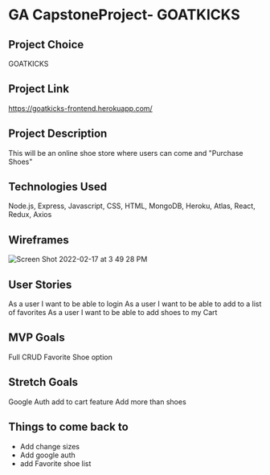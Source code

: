 # GA CapstoneProject- GOATKICKS

## Project Choice
GOATKICKS

## Project Link

https://goatkicks-frontend.herokuapp.com/

## Project Description

This will be an online shoe store where users can come and "Purchase Shoes"


## Technologies Used

Node.js, Express, Javascript, CSS, HTML, MongoDB, Heroku, Atlas, React, Redux, Axios

## Wireframes
![Screen Shot 2022-02-17 at 3 49 28 PM](https://user-images.githubusercontent.com/49251769/154576747-adc98b46-011e-4606-b8cb-8b95b8cfbda8.png)



## User Stories

As a user I want to be able to login
As a user I want to be able to add to a list of favorites
As a user I want to be able to add shoes to my Cart




## MVP Goals

Full CRUD
Favorite Shoe option



## Stretch Goals

Google Auth
add to cart feature
Add more than shoes

## Things to come back to

- Add change sizes
- Add google auth
- add Favorite shoe list
